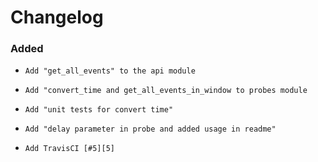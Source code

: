 # Changelog

[Unreleased]: https://github.com/chaostoolkit-incubator/chaostoolkit-instana/compare/get_events

### Added

-     Add "get_all_events" to the api module
-     Add "convert_time and get_all_events_in_window to probes module
-     Add "unit tests for convert time"
-     Add "delay parameter in probe and added usage in readme"
-     Add TravisCI [#5][5]

[5]: https://github.com/chaostoolkit-incubator/chaostoolkit-instana/issues/5


